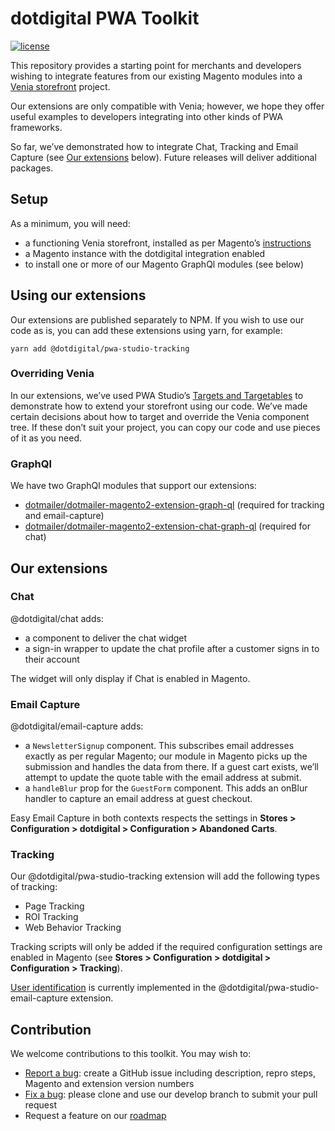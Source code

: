 # dotdigital PWA Toolkit
[![license](https://img.shields.io/github/license/mashape/apistatus.svg)](LICENSE.md)

This repository provides a starting point for merchants and developers wishing to integrate features from our existing Magento modules into a [Venia storefront](https://github.com/magento/pwa-studio#venia) project.

Our extensions are only compatible with Venia; however, we hope they offer useful examples to developers integrating into other kinds of PWA frameworks. 

So far, we’ve demonstrated how to integrate Chat, Tracking and Email Capture (see [Our extensions](#our-extensions) below). Future releases will deliver additional packages.  

## Setup

As a minimum, you will need:

- a functioning Venia storefront, installed as per Magento’s [instructions](https://magento.github.io/pwa-studio/tutorials/)
- a Magento instance with the dotdigital integration enabled
- to install one or more of our Magento GraphQl modules (see below)

## Using our extensions

Our extensions are published separately to NPM. If you wish to use our code as is, you can add these extensions using yarn, for example:

    yarn add @dotdigital/pwa-studio-tracking

### Overriding Venia

In our extensions, we’ve used PWA Studio’s [Targets and Targetables](https://magento.github.io/pwa-studio/pwa-buildpack/extensibility-framework/) to demonstrate how to extend your storefront using our code. We’ve made certain decisions about how to target and override the Venia component tree. If these don’t suit your project, you can copy our code and use pieces of it as you need.

### GraphQl
    
We have two GraphQl modules that support our extensions: 

- [dotmailer/dotmailer-magento2-extension-graph-ql](https://github.com/dotmailer/dotmailer-magento2-extension-graph-ql/) (required for tracking and email-capture)
- [dotmailer/dotmailer-magento2-extension-chat-graph-ql](https://github.com/dotmailer/dotmailer-magento2-extension-chat-graph-ql/) (required for chat)


## Our extensions

### Chat
@dotdigital/chat adds:

- a component to deliver the chat widget
- a sign-in wrapper to update the chat profile after a customer signs in to their account 

The widget will only display if Chat is enabled in Magento.

### Email Capture
@dotdigital/email-capture adds:

- a `NewsletterSignup` component. This subscribes email addresses exactly as per regular Magento; our module in Magento picks up the submission and handles the data from there. If a guest cart exists, we’ll attempt to update the quote table with the email address at submit.
- a `handleBlur` prop for the `GuestForm` component. This adds an onBlur handler to capture an email address at guest checkout.

Easy Email Capture in both contexts respects the settings in **Stores > Configuration > dotdigital > Configuration > Abandoned Carts**.

### Tracking
Our @dotdigital/pwa-studio-tracking extension will add the following types of tracking:

- Page Tracking
- ROI Tracking
- Web Behavior Tracking

Tracking scripts will only be added if the required configuration settings are enabled in Magento (see **Stores > Configuration > dotdigital > Configuration > Tracking**).

[User identification](https://support.dotdigital.com/hc/en-gb/articles/219045108-Install-Web-behavior-tracking) is currently implemented in the @dotdigital/pwa-studio-email-capture extension. 


## Contribution

We welcome contributions to this toolkit. You may wish to:

- [Report a bug](https://github.com/dotmailer/ec-magento-pwa-toolkit/issues): create a GitHub issue including description, repro steps, Magento and extension version numbers
- [Fix a bug](https://github.com/dotmailer/ec-magento-pwa-toolkit/pulls): please clone and use our develop branch to submit your pull request
- Request a feature on our [roadmap](https://r1.dotdigital-pages.com/p/35E-386/the-engagement-cloud-roadmap)
